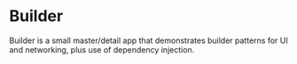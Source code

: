 # Builder
Builder is a small master/detail app that demonstrates builder patterns for UI and networking, plus use of dependency injection.
